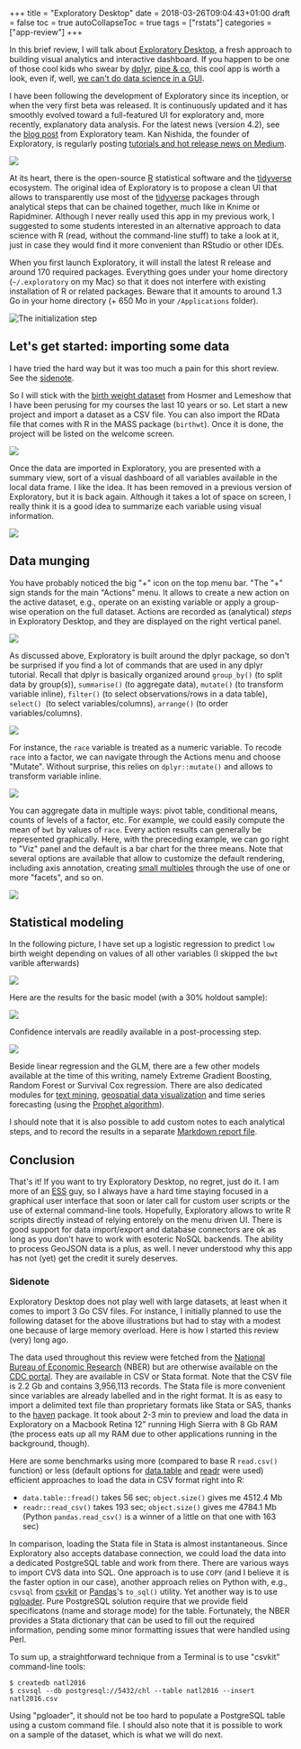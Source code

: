 +++
title = "Exploratory Desktop"
date = 2018-03-26T09:04:43+01:00
draft = false
toc = true
autoCollapseToc = true
tags = ["rstats"]
categories = ["app-review"]
+++

In this brief review, I will talk about [Exploratory Desktop](https://exploratory.io), a fresh approach to building visual analytics and interactive dashboard. If you happen to be one of those cool kids who swear by [dplyr](http://dplyr.tidyverse.org), [pipe & co](https://www.tidyverse.org), this cool app is worth a look, even if, well, [we can't do data science in a GUI](https://www.meetup.com/fr-FR/acm-chicago/events/248060005/).

<!--more-->

I have been following the development of Exploratory since its inception, or when the very first beta was released. It is continuously updated and it has smoothly evolved toward a full-featured UI for exploratory and, more recently, explanatory data analysis. For the latest news (version 4.2), see the [blog post](https://blog.exploratory.io/exploratory-v4-2-released-dashboard-new-analytics-new-charts-and-more-ee5d8aab1adc) from Exploratory team. Kan Nishida, the founder of Exploratory, is regularly posting [tutorials and hot release news on Medium](https://blog.exploratory.io/@kanaugust).

![](/img/2018-03-26-22-08-29.png)

At its heart, there is the open-source [R](http://www.r-project.org) statistical software and the [tidyverse](https://www.tidyverse.org) ecosystem. The original idea of Exploratory is to propose a clean UI that allows to transparently use most of the [tidyverse](https://www.tidyverse.org) packages through analytical steps that can be chained together, much like in Knime or Rapidminer. Although I never really used this app in my previous work, I suggested to some students interested in an alternative approach to data science with R (read, without the command-line stuff) to take a look at it, just in case they would find it more convenient than RStudio or other IDEs.

When you first launch Exploratory, it will install the latest R release and around 170 required packages. Everything goes under your home directory (`~/.exploratory` on my Mac) so that it does not interfere with existing installation of R or related packages. Beware that it amounts to around 1.3 Go in your home directory (+ 650 Mo in your `/Applications` folder).

![The initialization step](/img/2018-01-04-17-52-24.png)


## Let's get started: importing some data

I have tried the hard way but it was too much a pain for this short review. See the [sidenote](#sidenote).

So I will stick with the [birth weight dataset](https://stats.stackexchange.com/a/21504) from Hosmer and Lemeshow that I have been perusing for my courses the last 10 years or so. Let start a new project and import a dataset as a CSV file. You can also import the RData file that comes with R in the MASS package (`birthwt`). Once it is done, the project will be listed on the welcome screen.

![](/img/2018-03-25-19-56-03.png)

Once the data are imported in Exploratory, you are presented with a summary view, sort of a visual dashboard of all variables available in the local data frame. I like the idea. It has been removed in a previous version of Exploratory, but it is back again. Although it takes a lot of space on screen, I really think it is a good idea to summarize each variable using visual information.

![](/img/2018-03-20-18-43-39.png)


## Data munging

You have probably noticed the big "+" icon on the top menu bar. "The "+" sign stands for the main "Actions" menu. It allows to create a new action on the active dataset, e.g., operate on an existing variable or apply a group-wise operation on the full dataset. Actions are recorded as (analytical) *steps* in Exploratory Desktop, and they are displayed on the right vertical panel. 

![](/img/2018-03-25-19-58-06.png)

As discussed above, Exploratory is built around the dplyr package, so don't be surprised if you find a lot of commands that are used in any dplyr tutorial. Recall that dplyr is basically organized around `group_by()` (to split data by group(s)), `summarise()` (to aggregate data), `mutate()` (to transform variable inline), `filter()` (to select observations/rows in a data table), `select() `(to select variables/columns), `arrange()` (to order variables/columns).

![](/img/2018-03-20-18-44-17.png)

For instance, the `race` variable is treated as a numeric variable. To recode `race` into a factor, we can navigate through the Actions menu and choose "Mutate". Without surprise, this relies on `dplyr::mutate()` and allows to transform variable inline.

![](/img/2018-03-20-18-45-08.png)

You can aggregate data in multiple ways: pivot table, conditional means, counts of levels of a factor, etc. For example, we could easily compute the mean of `bwt` by values of `race`. Every action results can generally be represented graphically. Here, with the preceding example, we can go right to "Viz" panel and the default is a bar chart for the three means. Note that several options are available that allow to customize the default rendering, including axis annotation, creating [small multiples](https://blog.exploratory.io/exploratory-v2-2-with-small-multiple-c7050e5627dd) through the use of one or more "facets", and so on.

![](/img/2018-03-25-19-56-27.png)

## Statistical modeling

In the following picture, I have set up a logistic regression to predict `low` birth weight depending on values of all other variables (I skipped the `bwt` varible afterwards)

![](/img/2018-03-25-19-59-20.png)

Here are the results for the basic model (with a 30% holdout sample):

![](/img/2018-03-25-20-00-48.png)

Confidence intervals are readily available in a post-processing step.

![](/img/2018-03-25-20-01-08.png)

Beside linear regression and the GLM, there are a few other models available at the time of this writing, namely Extreme Gradient Boosting, Random Forest or Survival Cox regression. There are also dedicated modules for [text mining](https://blog.exploratory.io/introduction-to-text-analytics-in-exploratory-b82e709c8ffd), [geospatial data visualization](https://blog.exploratory.io/visualizing-geospatial-data-with-your-own-geojson-f96dde0f6296) and time series forecasting (using the [Prophet algorithm](https://medium.com/m/global-identity?redirectUrl=https%3A%2F%2Fblog.exploratory.io%2Fan-introduction-to-time-series-forecasting-with-prophet-package-in-exploratory-129ed0c12112)).

I should note that it is also possible to add custom notes to each analytical steps, and to record the results in a separate [Markdown report file](https://blog.exploratory.io/an-introduction-to-simple-markdown-editor-for-notes-a665a4a18988).


## Conclusion

That's it! If you want to try Exploratory Desktop, no regret, just do it. I am more of an [ESS](https://ess.r-project.org) guy, so I always have a hard time staying focused in a graphical user interface that soon or later call for custom user scripts or the use of external command-line tools. Hopefully, Exploratory allows to write R scripts directly instead of relying entorely on the menu driven UI. There is good support for data import/export and database connectors are ok as long as you don't have to work with  esoteric NoSQL backends. The ability to process GeoJSON data is a plus, as well. I never understood why this app has not (yet) get the credit it surely deserves.

### Sidenote

Exploratory Desktop does not play well with large datasets, at least when it comes to import 3 Go CSV files. For instance, I initially planned to use the following dataset for the above illustrations but had to stay with a modest one because of large memory overload. Here is how I started this review (very) long ago.

The data used throughout this review were fetched from the [National Bureau of Economic Research](http://www.nber.org/data/vital-statistics-natality-data.html) (NBER) but are otherwise available on the [CDC portal](https://www.cdc.gov/nchs/nvss/births.htm). They are available in CSV or Stata format. Note that the CSV file is 2.2 Gb and contains 3,956,113 records. The Stata file is more convenient since variables are already labelled and in the right format. It is as easy to import a delimited text file than proprietary formats like Stata or SAS, thanks to the [haven](http://haven.tidyverse.org) package. It took about 2-3 min to preview and load the data in Exploratory on a Macbook Retina 12” running High Sierra with 8 Gb RAM (the process eats up all my RAM due to other applications running in the background, though).

Here are some benchmarks using more (compared to base R `read.csv()` function) or less (default options for [data.table](http://r-datatable.com) and [readr](http://readr.tidyverse.org) were used) efficient approaches to load the data in CSV format right into R:

- `data.table::fread()` takes 56 sec; `object.size()` gives me 4512.4 Mb 
- `readr::read_csv()` takes 193 sec; `object.size()` gives me 4784.1 Mb (Python `pandas.read_csv()` is a winner of a little on that one with 163 sec)

In comparison, loading the Stata file in Stata is almost instantaneous. Since Exploratory also accepts database connection, we could load the data into a dedicated PostgreSQL table and work from there. There are various ways to import CVS data into SQL. One approach is to use `COPY` (and I believe it is the faster option in our case), another approach relies on Python with, e.g., `csvsql` from [csvkit](http://csvkit.readthedocs.io/en/1.0.2/) or [Pandas](https://pandas.pydata.org)'s `to_sql()` utility. Yet another way is to use [pgloader](http://pgloader.readthedocs.io/en/latest/). Pure PostgreSQL solution require that we provide field specificatons (name and storage mode) for the table. Fortunately, the NBER provides a Stata dictionary that can be used to fill out the required information, pending some minor formatting issues that were handled using Perl.

To sum up, a straightforward technique from a Terminal is to use "csvkit" command-line tools:

    $ createdb natl2016
    $ csvsql --db postgresql://5432/chl --table natl2016 --insert natl2016.csv

Using "pgloader", it should not be too hard to populate a PostgreSQL table using a custom command file. I should also note that it is possible to work on a sample of the dataset, which is what we will do next.

